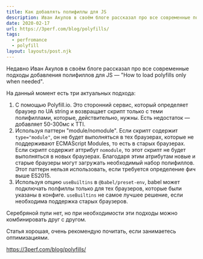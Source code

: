 ```yaml
---
title: Как добавлять полифиллы для JS
description: Иван Акулов в своём блоге рассказал про все современные подходы добавления полифиллов для JS
date: 2020-02-17
url: https://3perf.com/blog/polyfills/
tags:
  - perfromance
  - polyfill
layout: layouts/post.njk
---
```

Недавно Иван Акулов в своём блоге рассказал про все современные подходы добавления полифиллов для JS — "How to load polyfills only when needed".

На данный момент есть три актуальных подхода:
1) С помощью Polyfill.io. Это сторонний сервис, который определяет браузер по UA string и возвращает скрипт только с теми полифиллами, которые, действительно, нужны. Есть недостаток — добавляет 50-300мс к TTI.
2) Используя паттерн "module/nomodule". Если скрипт содержит `type="module"`, он не будет выполняться в тех браузерах, которые не поддерживают ECMAScript Modules, то есть в старых браузерах. Если скрипт содержит аттрибут `nomodule`, то этот скрипт не будет выполняться в новых браузерах. Благодаря этим атрибутам новые и старые браузеры могут загружать необходимый набор полифиллов. Этот паттерн нельзя использовать, если требуется определение фич выше ES2015.
3) Используя опцию `useBuiltins` в `@babel/preset-env`, babel может подключать полфиллы только для тех браузеров, которые были указаны в конфиге. `useBuiltins` не самое лучшее решение, если необходима поддержка старых браузеров.

Серебряной пули нет, но при необходимости эти подходы можно комбинировать друг с другом.

Статья хорошая, очень рекомендую почитать, если занимаетесь оптимизациями.

https://3perf.com/blog/polyfills/
